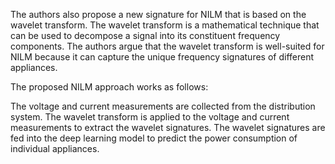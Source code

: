 The authors also propose a new signature for NILM that is based on the wavelet transform. The wavelet transform is a mathematical technique that can be used to decompose a signal into its constituent frequency components. The authors argue that the wavelet transform is well-suited for NILM because it can capture the unique frequency signatures of different appliances.

The proposed NILM approach works as follows:

The voltage and current measurements are collected from the distribution system.
The wavelet transform is applied to the voltage and current measurements to extract the wavelet signatures.
The wavelet signatures are fed into the deep learning model to predict the power consumption of individual appliances.
